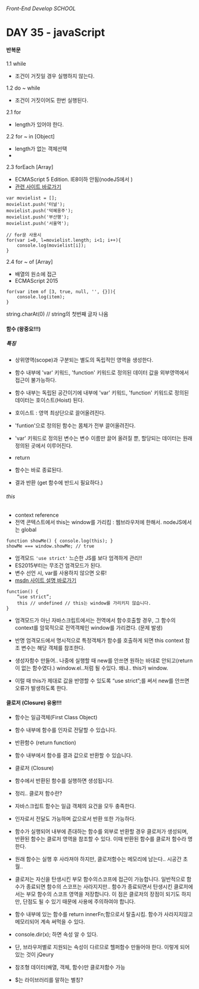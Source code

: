 ###### Front-End Develop SCHOOL

# DAY 35 - javaScript

#### 반복문

1.1 while
 - 조건이 거짓일 경우 실행하지 않는다. 

1.2 do ~ while
 - 조건이 거짓이어도 한번 실행된다. 

2.1 for
 - length가 있어야 한다. 

2.2 for ~ in	[Object]
 - length가 없는 객체선택
 - 
2.3 forEach		[Array]
 - ECMAScript 5 Edition. IE8이하 안됨(nodeJS에서 )
 - [관련 사이트 바로가기](https://developer.mozilla.org/ko/docs/Web/JavaScript/Reference/Global_Objects/Array/forEach)

```
var movielist = [];
movielist.push('터널');
movielist.push('덕혜옹주');
movielist.push('부산행');
movielist.push('서울역');

// for문 사용시
for(var i=0, l=movielist.length; i<1; i++){
	console.log(movielist[i]);
}
```

2.4 for ~ of	[Array]
 - 배열의 원소에 접근
 - ECMAScript 2015

```
for(var item of [3, true, null, '', {}]){
	console.log(item);
}
```

string.charAt(0) // string의 첫번째 글자 나옴

#### 함수 (왕중요!!!)

##### 특징

- 상위영역(scope)과 구분되는 별도의 독립적인 영역을 생성한다.
- 함수 내부에 'var' 키워드, 'function' 키워드로 정의된 데이터 값을 외부영역에서 접근이 불가능하다. 
- 함수 내부는 독립된 공간이기에 내부에 'var' 키워드, 'function' 키워드로 정의된 데이터는 호이스트(Hoist) 된다.

- 호이스트 : 영역 최상단으로 끌어올려진다. 
- 'funtion'으로 정의된 함수는 몸체가 전부 끌어올려진다. 
- 'var' 키워드로 정의된 변수는 변수 이름만 끌어 올려질 뿐, 할당되는 데이터는 원래 정의된 곳에서 이루어진다. 

- return
 - 함수는 바로 종료된다. 
 - 결과 반환 (get 함수에 반드시 필요하다.)

 ###### this

 - context reference
 - 전역 콘텍스트에서 this는 window를 가리킴 : 웹브라우저에 한해서. nodeJS에서는 global

 ```
 function showMe() { console.log(this); }
 showMe === window.showMe; // true
 ```

- 엄격모드 `'use strict'` 느슨한 JS를 보다 엄격하게 관리!!
 - ES2015부터는 무조건 엄격모드가 된다.
 - 변수 선언 시, var를 사용하지 않으면 오류!
 - [msdn 사이트 설명 바로가기](https://msdn.microsoft.com/ko-kr/library/br230269(v=vs.94).aspx)

```
function() {
	“use strict”;
	this // undefined // this는 window를 가리키지 않습니다.
}
```

 - 엄격모드가 아닌 자바스크립트에서는 전역에서 함수호출할 경우, 그 함수의 context를 암묵적으로 전역객체인 window를 가리켰다. (문제 발생)
 - 반명 엄격모드에서 명시적으로 특정객체가 함수를 호출하게 되면 this context 참조 변수는 해당 객체를 참조한다.

- 생성자함수 만들어.. 나중에 실행할 때 new를 안쓰면 원하는 바대로 안되고(return이 없는 함수였다.) window.el..처럼 될 수있다. 왜냐.. this가 window. 
 - 이럴 때 this가 제대로 값을 반영할 수 있도록 “use strict”;를 써서 new를 안쓰면 오류가 발생하도록 한다.


#### 클로저 (Closure) 유용!!!

- 함수는 일급객체(First Class Object)
 - 함수 내부에 함수를 인자로 전달할 수 있습니다.

- 반환함수 (return function)
 - 함수 내부에서 함수를 결과 값으로 반환할 수 있습니다.

- 클로저 (Closure)
 - 함수에서 반환된 함수를 실행하면 생성됩니다.

- 정리.. 클로저 함수란?
 - 자바스크립트 함수는 일급 객체의 요건을 모두 충족한다. 
 - 인자로서 전달도 가능하며 값으로서 반환 또한 가능하다. 
 - 함수가 실행되어 내부에 존대하는 함수를 외부로 반환할 경우 클로저가 생성되며, 반환된 함수는 클로저 영역을 참조할 수 있다. 이때 반환된 함수를 클로저 함수라 명한다. 
 - 원래 함수는 실행 후 사라져야 하지만, 클로저함수는 메모리에 남는다.. 시공간 초월.. 
 - 클로저는 자신을 탄생시킨 부모 함수의스코프에
접근이 가능합니다.
일반적으로 함수가 종료되면 함수의 스코프는 사라지지만..
함수가 종료되면서 탄생시킨 클로저에서는 부모 함수의
스코프 영역을 저장합니다.
이 점은 클로저의 장점이 되기도 하지만, 단점도 될 수 있기
때문에 사용에 주의하여야 합니다.

- 함수 내부에 있는 함수를 return innerFn;함으로서 탈출시킴. 함수가 사라지지않고 메모리되어 계속 써먹을 수 있다. 

- console.dir(x); 하면 속성 알 수 있다. 
 - 단, 브라우저별로 지원되는 속성이 다르므로 헬퍼함수 만들어야 한다. 이렇게 되어있는 것이 jQeury

- 참조형 데이터(배열, 객체, 함수)만 클로저함수 가능 

- $는 라이브러리를 말하는 별칭?